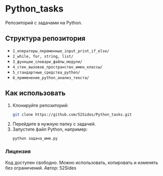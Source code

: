 # Python_tasks  
Репозиторий с задачами на Python.

## Структура репозитория  
- `1_операторы_переменные_input_print_if_else/`
- `2_while, for, string, list/`
- `3_функции_словари_файлы_модули/`
- `4_стек_вызовов_пространство_имен_классы/`
- `5_cтандартные_средства_python/` 
- `6_применение_python_анализ_текста/`

## Как использовать  
1. Клонируйте репозиторий:  
   ```bash
   git clone https://github.com/52Sides/Python_tasks.git
2. Перейдите в нужную папку с задачей.
3. Запустите файл Python, например:
   ```bash
   python задача_имя.py

### Лицензия
Код доступен свободно. Можно использовать, копировать и изменять без ограничений.
Автор: 52Sides
